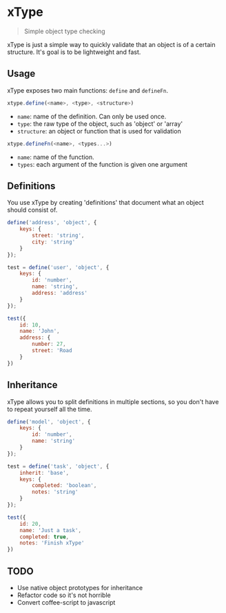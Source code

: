 xType
=====

> Simple object type checking

xType is just a simple way to quickly validate that an object is of a certain
structure. It's goal is to be lightweight and fast.

## Usage

xType exposes two main functions: `define` and `defineFn`.

```javascript
xtype.define(<name>, <type>, <structure>)
```

- `name`: name of the definition. Can only be used once.
- `type`: the raw type of the object, such as 'object' or 'array'
- `structure`: an object or function that is used for validation

```javascript
xtype.defineFn(<name>, <types...>)
```

- `name`: name of the function.
- `types`: each argument of the function is given one argument

## Definitions

You use xType by creating 'definitions' that document what an object should
consist of.

```javascript
define('address', 'object', {
    keys: {
        street: 'string',
        city: 'string'
    }
});

test = define('user', 'object', {
    keys: {
        id: 'number',
        name: 'string',
        address: 'address'
    }
});

test({
    id: 10,
    name: 'John',
    address: {
        number: 27,
        street: 'Road
    }
})
```

## Inheritance

xType allows you to split definitions in multiple sections, so you don't have
to repeat yourself all the time.

```javascript
define('model', 'object', {
    keys: {
        id: 'number',
        name: 'string'
    }
});

test = define('task', 'object', {
    inherit: 'base',
    keys: {
        completed: 'boolean',
        notes: 'string'
    }
});

test({
    id: 20,
    name: 'Just a task',
    completed: true,
    notes: 'Finish xType'
})
````

## TODO

- Use native object prototypes for inheritance
- Refactor code so it's not horrible
- Convert coffee-script to javascript
